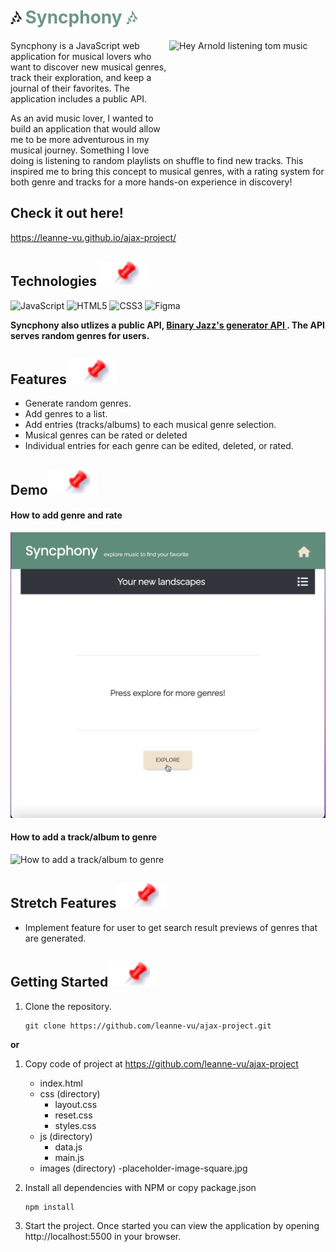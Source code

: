 # :notes: <span style="color:#6d9886">Syncphony :notes:
<img src="https://steamuserimages-a.akamaihd.net/ugc/842590314215035475/461EA53D9D9780F26DF516AD069AFCFC26DAB058/?imw=5000&imh=5000&ima=fit&impolicy=Letterbox&imcolor=%23000000&letterbox=false" align="right"
     alt="Hey Arnold listening tom music" width="250" height="178">


Syncphony is a JavaScript web application for musical lovers who want to discover new musical genres, track their exploration, and keep a journal of their favorites. The application includes a public API.

As an avid music lover, I wanted to build an application that would allow me to be more adventurous in my musical journey. Something I love doing is listening to random playlists on shuffle to find new tracks. This inspired me to bring this concept to musical genres, with a rating system for both genre and tracks for a more hands-on experience in discovery!

## Check it out here!
https://leanne-vu.github.io/ajax-project/

## Technologies[![](https://raw.githubusercontent.com/aregtech/areg-sdk/master/docs/img/pin.svg)](#pin)
![JavaScript](https://img.shields.io/badge/javascript-%23323330.svg?style=for-the-badge&logo=javascript&logoColor=%23F7DF1E)
![HTML5](https://img.shields.io/badge/html5-%23E34F26.svg?style=for-the-badge&logo=html5&logoColor=white)
![CSS3](https://img.shields.io/badge/css3-%231572B6.svg?style=for-the-badge&logo=css3&logoColor=white)
![Figma](https://img.shields.io/badge/figma-%23F24E1E.svg?style=for-the-badge&logo=figma&logoColor=white)

**Syncphony also utlizes a public API, [Binary Jazz's generator API ](https://binaryjazz.us/genrenator-api/). The API serves random genres for users.**

## Features[![](https://raw.githubusercontent.com/aregtech/areg-sdk/master/docs/img/pin.svg)](#pin)
* Generate  random genres.
* Add genres to a list.
* Add entries (tracks/albums) to each musical genre selection.
* Musical genres can be rated or deleted
* Individual entries for each genre can be edited, deleted, or rated.

## Demo[![](https://raw.githubusercontent.com/aregtech/areg-sdk/master/docs/img/pin.svg)](#pin)
#### How to add genre and rate
![ How to add genre and rate ](/gifs/first.gif)
#### How to add a track/album to  genre
![ How to add a track/album to genre ](/gifs/path.gif)

## Stretch Features[![](https://raw.githubusercontent.com/aregtech/areg-sdk/master/docs/img/pin.svg)](#pin)
* Implement feature for user to get  search result previews of genres that are generated.

## Getting Started[![](https://raw.githubusercontent.com/aregtech/areg-sdk/master/docs/img/pin.svg)](#pin)

1. Clone the repository.

    ```shell
    git clone https://github.com/leanne-vu/ajax-project.git
    ```
 **or**

1. Copy code of project at
 https://github.com/leanne-vu/ajax-project

   - index.html
    - css (directory)
        - layout.css
        - reset.css
        - styles.css
    - js (directory)
        - data.js
        - main.js
    - images (directory)
        -placeholder-image-square.jpg

2. Install all dependencies with NPM or copy package.json

    ```shell
    npm install
    ```

3. Start the project. Once started you can view the application by opening http://localhost:5500 in your browser.
